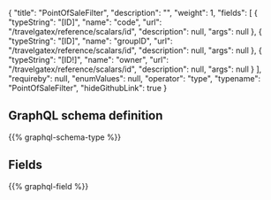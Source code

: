 {
  "title": "PointOfSaleFilter",
  "description": "",
  "weight": 1,
  "fields": [
    {
      "typeString": "[ID]",
      "name": "code",
      "url": "/travelgatex/reference/scalars/id",
      "description": null,
      "args": null
    },
    {
      "typeString": "[ID]",
      "name": "groupID",
      "url": "/travelgatex/reference/scalars/id",
      "description": null,
      "args": null
    },
    {
      "typeString": "[ID!]",
      "name": "owner",
      "url": "/travelgatex/reference/scalars/id",
      "description": null,
      "args": null
    }
  ],
  "requireby": null,
  "enumValues": null,
  "operator": "type",
  "typename": "PointOfSaleFilter",
  "hideGithubLink": true
}
## GraphQL schema definition

{{% graphql-schema-type %}}

## Fields

{{% graphql-field %}}
